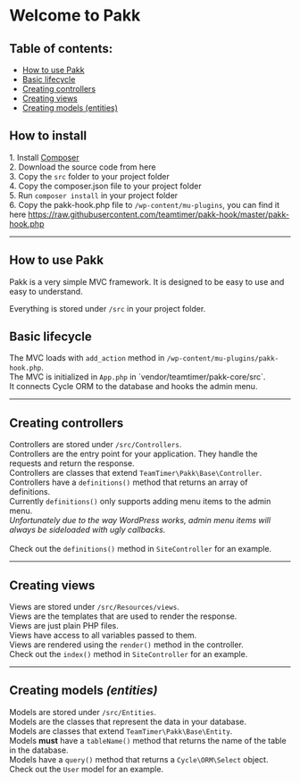 <div class="site-index">
    <h1>Welcome to Pakk</h1>
    <h2>Table of contents: </h2>
    <ul>
        <li><a href="#how-to-use-pakk">How to use Pakk</a></li>
        <li><a href="#basic-lifecycle">Basic lifecycle</a></li>
        <li><a href="#creating-controllers">Creating controllers</a></li>
        <li><a href="#creating-views">Creating views</a></li>
        <li><a href="#creating-models-entities">Creating models (entities)</a></li>
    </ul>
    <h2>How to install</h2>
    <p>
    1. Install <a href="https://getcomposer.org/">Composer</a><br>
    2. Download the source code from here<br>
    3. Copy the <code>src</code> folder to your project folder<br>
    4. Copy the composer.json file to your project folder<br>
    5. Run <code>composer install</code> in your project folder<br>
    6. Copy the pakk-hook.php file to <code>/wp-content/mu-plugins</code>, you can find it here <a href="https://raw.githubusercontent.com/teamtimer/pakk-hook/master/pakk-hook.php">https://raw.githubusercontent.com/teamtimer/pakk-hook/master/pakk-hook.php</a><br>
    </p>
    <hr>
    <h2> How to use Pakk </h2>
    <p> Pakk is a very simple MVC framework. It is designed to be easy to use and easy to understand. </p>
    <p> Everything is stored under <code>/src</code> in your project folder. </p>
    <h2>Basic lifecycle</h2>
    <p>
        The MVC loads with <code>add_action</code> method in <code>/wp-content/mu-plugins/pakk-hook.php</code>.<br>
        The MVC is initialized in <code>App.php</code> in `vendor/teamtimer/pakk-core/src`.<br>
        It connects Cycle ORM to the database and hooks the admin menu.<br>
    </p>
    <hr>
    <h2>Creating controllers</h2>
    <p>
        Controllers are stored under <code>/src/Controllers</code>.<br>
        Controllers are the entry point for your application. They handle the requests and return the response.<br>
        Controllers are classes that extend <code>TeamTimer\Pakk\Base\Controller</code>.<br>
        Controllers have a <code>definitions()</code> method that returns an array of definitions.<br>
        Currently <code>definitions()</code> only supports adding menu items to the admin menu.<br>
        <i>Unfortunately due to the way WordPress works, admin menu items will always be sideloaded with ugly callbacks.</i><br><br>
        Check out the <code>definitions()</code> method in <code>SiteController</code> for an example.
    </p>
    <hr>
    <h2>Creating views</h2>
    <p>
        Views are stored under <code>/src/Resources/views</code>.<br>
        Views are the templates that are used to render the response.<br>
        Views are just plain PHP files.<br>
        Views have access to all variables passed to them.<br>
        Views are rendered using the <code>render()</code> method in the controller.<br>
        Check out the <code>index()</code> method in <code>SiteController</code> for an example.
    </p>
    <hr>
    <h2>Creating models <i>(entities)</i></h2>
    <p>
        Models are stored under <code>/src/Entities</code>.<br>
        Models are the classes that represent the data in your database.<br>
        Models are classes that extend <code>TeamTimer\Pakk\Base\Entity</code>.<br>
        Models <strong>must</strong> have a <code>tableName()</code> method that returns the name of the table in the database.<br>
        Models have a <code>query()</code> method that returns a <code>Cycle\ORM\Select</code> object.<br>
        Check out the <code>User</code> model for an example.
    </p>
</div>